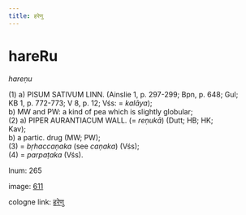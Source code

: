 ```yaml
---
title: हरेणु
---
```


# hareRu

<i>hareṇu</i>  <div n="P" />(1) a) <bot>PISUM SATIVUM LINN.</bot> (Ainslie 1, p. 297-299; Bpn, p. 648; Gul; <div n="lb" />KB 1, p. 772-773; V 8, p. 12; Vśs: = <i>kalāya</i>); <div n="lb" />b) MW and PW: a kind of pea which is slightly globular; <div n="P" />(2) a) <bot>PIPER AURANTIACUM WALL.</bot> (= <i>reṇukā</i>) (Dutt; HB; HK; <div n="lb" />Kav); <div n="lb" />b) a partic. drug (MW; PW); <div n="P" />(3) = <i>bṛhaccaṇaka</i> (see <i>caṇaka</i>) (Vśs); <div n="P" />(4) = <i>parpaṭaka</i> (Vśs).

lnum: 265

image: [611](https://www.sanskrit-lexicon.uni-koeln.de/scans/csl-apidev/servepdf.php?dict=snp&page=611)

cologne link: [हरेणु](https://sanskrit-lexicon.uni-koeln.de/scans/csl-apidev/getword.php?dict=snp&key=हरेणु)

